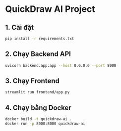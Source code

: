 
# QuickDraw AI Project

## 1. Cài đặt
```bash
pip install -r requirements.txt
```

## 2. Chạy Backend API
```bash
uvicorn backend.app:app --host 0.0.0.0 --port 8000
```

## 3. Chạy Frontend
```bash
streamlit run frontend/app.py
```

## 4. Chạy bằng Docker
```bash
docker build -t quickdraw-ai .
docker run -p 8000:8000 quickdraw-ai
```
